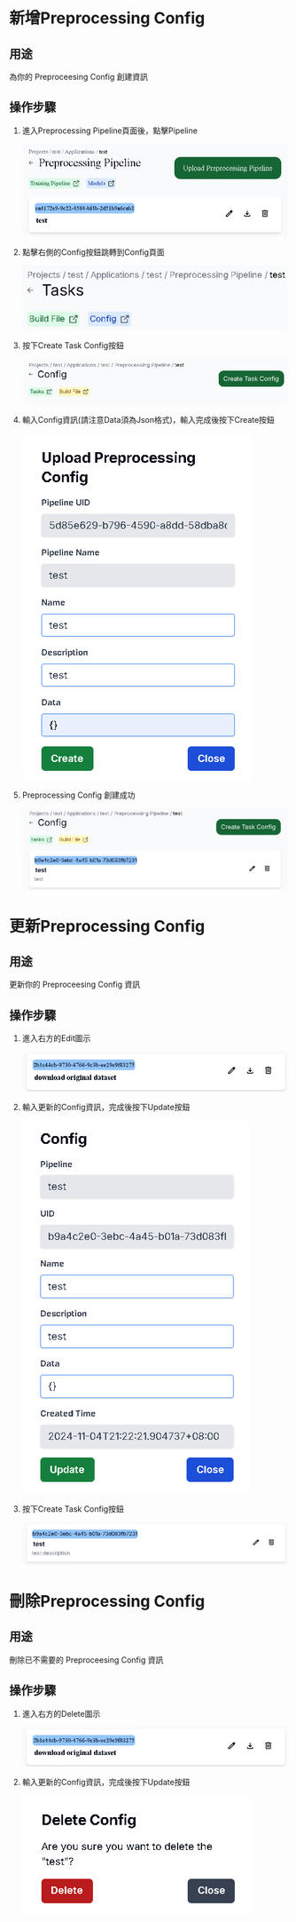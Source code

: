 # 新增Preprocessing Config

## 用途

為你的 Preproceesing Config 創建資訊

## 操作步驟

1. 進入Preprocessing Pipeline頁面後，點擊Pipeline
    
    ![create](../images/preprocessing/config/create.png)
    
2. 點擊右側的Config按鈕跳轉到Config頁面
    
    ![create1](../images/preprocessing/config/create1.png)
    
3. 按下Create Task Config按鈕
    
    ![create2](../images/preprocessing/config/create2.png)
    
4. 輸入Config資訊(請注意Data須為Json格式)，輸入完成後按下Create按鈕
    
    ![create4](../images/preprocessing/config/create4.png)

5. Preprocessing Config 創建成功

    ![create5](../images/preprocessing/config/create5.png)


# 更新Preprocessing Config

## 用途

更新你的 Preproceesing Config 資訊

## 操作步驟

1. 進入右方的Edit圖示
    
    ![edit](../images/preprocessing/config/edit.png)
    
2. 輸入更新的Config資訊，完成後按下Update按鈕
    
    ![edit1](../images/preprocessing/config/edit1.png)
    
3. 按下Create Task Config按鈕
    
    ![edit2](../images/preprocessing/config/edit2.png)


# 刪除Preprocessing Config

## 用途

刪除已不需要的 Preproceesing Config 資訊

## 操作步驟

1. 進入右方的Delete圖示
    
    ![edit](../images/preprocessing/config/edit.png)
    
2. 輸入更新的Config資訊，完成後按下Update按鈕
    
    ![delete](../images/preprocessing/config/delete.png)
    